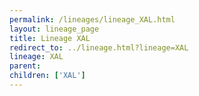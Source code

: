 ```yaml
---
permalink: /lineages/lineage_XAL.html
layout: lineage_page
title: Lineage XAL
redirect_to: ../lineage.html?lineage=XAL
lineage: XAL
parent: 
children: ['XAL']
---
```

